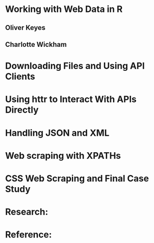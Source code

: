 # Working with Web Data in R
## Oliver Keyes
## Charlotte Wickham

# Downloading Files and Using API Clients

# Using httr to Interact With APIs Directly

# Handling JSON and XML

# Web scraping with XPATHs

# CSS Web Scraping and Final Case Study

# Research:

# Reference:
